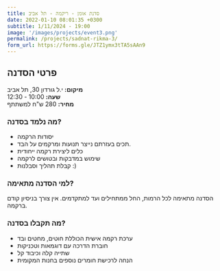 ```yaml
---
title: סדנת אומן - ריקמה - תל אביב
date: 2022-01-10 08:01:35 +0300
subtitle: 1/11/2024 - 19:00 
image: '/images/projects/event3.png'
permalink: /projects/sadnat-rikma-3/
form_url: https://forms.gle/JTZ1ymx3tTA5sAAn9
---
```


## פרטי הסדנה

**מיקום:** י.ל גורדון 30, תל אביב  
**שעה:** 10:00 - 12:30  
**מחיר:** 280 ש"ח למשתתף  

### מה נלמד בסדנה?

- יסודות הרקמה
- תכים בעזרתם נייצר תנועות ומרקמים על הבד.
- כלים ליצירת רקמה ייחודית
- שימוש במדבקות ובטושים לרקמה
- קבלת תהליך וסבלנות :)

### למי הסדנה מתאימה?

הסדנה מתאימה לכל הרמות, החל ממתחילים ועד למתקדמים. אין צורך בניסיון קודם ברקמה.

### מה תקבלו בסדנה?

- ערכת רקמה אישית הכוללת חוטים, מחטים ובד
- חוברת הדרכה עם דוגמאות וטכניקות
- שתייה קלה וכיבוד קל
- הנחה לרכישת חומרים נוספים בחנות המקומית
